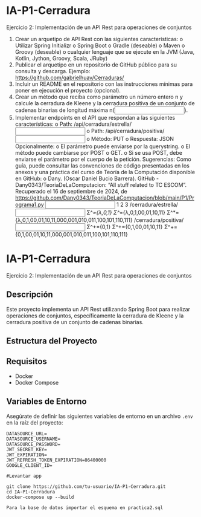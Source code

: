 # IA-P1-Cerradura

Ejercicio 2: Implementación de un API Rest para operaciones de conjuntos
1. Crear un arquetipo de API Rest con las siguientes características:
o Utilizar Spring Initializr
o Spring Boot
o Gradle (deseable) o Maven
o Groovy (deseable) o cualquier lenguaje que se ejecute en la JVM (Java, Kotlin, Jython,
Groovy, Scala, JRuby)
2. Publicar el arquetipo en un repositorio de GitHub público para su consulta y descarga. Ejemplo:
https://github.com/gabrielhuav/Cerraduras/
3. Incluir un README en el repositorio con las instrucciones mínimas para poner en ejecución el
proyecto (opcional).
4. Crear un método que reciba como parámetro un número entero n y calcule la cerradura de Kleene y
la cerradura positiva de un conjunto de cadenas binarias de longitud máxima n(<input>).
5. Implementar endpoints en el API que respondan a las siguientes características:
o Path: /api/cerradura/estrella/<input>
o Path: /api/cerradura/positiva/<input>
o Método: PUT
o Respuesta: JSON
Opcionalmente:
o El parámetro puede enviarse por la querystring.
o El método puede cambiarse por POST o GET.
o Si se usa POST, debe enviarse el parámetro por el cuerpo de la petición.
Sugerencias: Como guía, puede consultar las convenciones de código presentadas en los anexos y una
práctica del curso de Teoría de la Computación disponible en GitHub:
o Dany. (Oscar Daniel Bucio Barrera). GitHub - Dany0343/TeoriaDeLaComputacion:
“All stuff related to TC ESCOM”. Recuperado el 16 de septiembre de 2024, de
https://github.com/Dany0343/TeoriaDeLaComputacion/blob/main/P1/Programa1.py
<input> 1 2 3
/cerradura/estrella/<input> Σ^*={λ,0,1} Σ^*={λ,0,1,00,01,10,11} Σ^*={λ,0,1,00,01,10,11,000,001,010,011,100,101,110,111}
/cerradura/positiva/<input> Σ^+={0,1} Σ^+={0,1,00,01,10,11} Σ^+={0,1,00,01,10,11,000,001,010,011,100,101,110,111}

# IA-P1-Cerradura

Ejercicio 2: Implementación de un API Rest para operaciones de conjuntos

## Descripción

Este proyecto implementa un API Rest utilizando Spring Boot para realizar operaciones de conjuntos, específicamente la cerradura de Kleene y la cerradura positiva de un conjunto de cadenas binarias.

## Estructura del Proyecto


## Requisitos

- Docker
- Docker Compose

## Variables de Entorno

Asegúrate de definir las siguientes variables de entorno en un archivo `.env` en la raíz del proyecto:

```env
DATASOURCE_URL=
DATASOURCE_USERNAME=
DATASOURCE_PASSWORD=
JWT_SECRET_KEY=
JWT_EXPIRATION=
JWT_REFRESH_TOKEN_EXPIRATION=86400000
GOOGLE_CLIENT_ID=

#Levantar app 

git clone https://github.com/tu-usuario/IA-P1-Cerradura.git
cd IA-P1-Cerradura
docker-compose up --build

Para la base de datos importar el esquema en practica2.sql